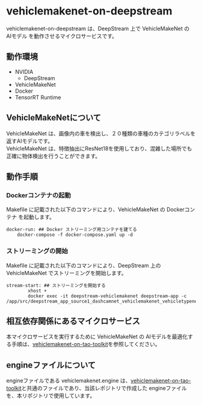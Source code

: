 # vehiclemakenet-on-deepstream
vehiclemakenet-on-deepstream は、DeepStream 上で VehicleMakeNet の AIモデル を動作させるマイクロサービスです。  

## 動作環境
- NVIDIA 
    - DeepStream
- VehicleMakeNet
- Docker
- TensorRT Runtime

## VehicleMakeNetについて
VehicleMakeNet は、画像内の車を検出し、２０種類の車種のカテゴリラベルを返すAIモデルです。  
VehicleMakeNet は、特徴抽出にResNet18を使用しており、混雑した場所でも正確に物体検出を行うことができます。

## 動作手順
### Dockerコンテナの起動
Makefile に記載された以下のコマンドにより、VehicleMakeNet の Dockerコンテナ を起動します。
```
docker-run: ## Docker ストリーミング用コンテナを建てる
	docker-compose -f docker-compose.yaml up -d
```
### ストリーミングの開始
Makefile に記載された以下のコマンドにより、DeepStream 上の VehicleMakeNet でストリーミングを開始します。  
```
stream-start: ## ストリーミングを開始する
        xhost +
        docker exec -it deepstream-vehiclemakenet deepstream-app -c /app/src/deepstream_app_source1_dashcamnet_vehiclemakenet_vehicletypenet.txt
```
## 相互依存関係にあるマイクロサービス  
本マイクロサービスを実行するために VehicleMakeNet の AIモデルを最適化する手順は、[vehiclemakenet-on-tao-toolkit](https://github.com/latonaio/vehiclemakenet-on-tao-toolkit)を参照してください。  


## engineファイルについて
engineファイルである vehiclemakenet.engine は、[vehiclemakenet-on-tao-toolkit](https://github.com/latonaio/vehiclemakenet-on-tao-toolkit)と共通のファイルであり、当該レポジトリで作成した engineファイルを、本リポジトリで使用しています。  
